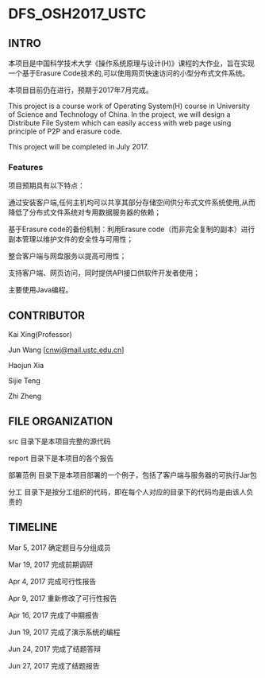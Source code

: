 # DFS_OSH2017_USTC

## INTRO

本项目是中国科学技术大学《操作系统原理与设计(H)》课程的大作业，旨在实现一个基于Erasure Code技术的,可以使用网页快速访问的小型分布式文件系统。

本项目目前仍在进行，预期于2017年7月完成。

This project is a course work of Operating System(H) course in University of Science and Technology of China. In the project,
we will design a Distribute File System which can easily access with web page using principle of P2P and erasure code.

This project will be completed in July 2017.

### Features

项目预期具有以下特点：

通过安装客户端,任何主机均可以共享其部分存储空间供分布式文件系统使用,从而降低了分布式文件系统对专用数据服务器的依赖；

基于Erasure code的备份机制：利用Erasure code（而非完全复制的副本）进行副本管理以维护文件的安全性与可用性；

整合客户端与网盘服务以提高可用性；

支持客户端、网页访问，同时提供API接口供软件开发者使用；

主要使用Java编程。

## CONTRIBUTOR

Kai Xing(Professor)

Jun Wang		[cnwj@mail.ustc.edu.cn]

Haojun Xia

Sijie Teng

Zhi Zheng

## FILE ORGANIZATION

src 目录下是本项目完整的源代码

report 目录下是本项目的各个报告

部署范例 目录下是本项目部署的一个例子，包括了客户端与服务器的可执行Jar包

分工 目录下是按分工组织的代码，即在每个人对应的目录下的代码均是由该人负责的

## TIMELINE

Mar 5, 2017	确定题目与分组成员

Mar 19, 2017	完成前期调研

Apr 4, 2017	完成可行性报告

Apr 9, 2017	重新修改了可行性报告

Apr 16, 2017	完成了中期报告

Jun 19, 2017 完成了演示系统的编程

Jun 24, 2017 完成了结题答辩

Jun 27, 2017 完成了结题报告
